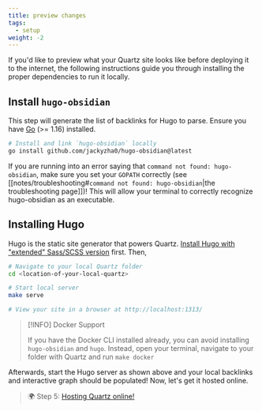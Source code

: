 ```yaml
---
title: preview changes
tags:
  - setup
weight: -2
---
```


If you'd like to preview what your Quartz site looks like before deploying it to the internet, the following
instructions guide you through installing the proper dependencies to run it locally.

## Install `hugo-obsidian`

This step will generate the list of backlinks for Hugo to parse. Ensure you have [Go](https://golang.org/doc/install) (>= 1.16) installed.

````bash
# Install and link `hugo-obsidian` locally
go install github.com/jackyzha0/hugo-obsidian@latest
````

If you are running into an error saying that `command not found: hugo-obsidian`, make sure you set your `GOPATH` correctly (see \[\[notes/troubleshooting#`command not found: hugo-obsidian`\|the troubleshooting page\]\])! This will allow your terminal to correctly recognize hugo-obsidian as an executable.

## Installing Hugo

Hugo is the static site generator that powers Quartz. [Install Hugo with "extended" Sass/SCSS version](https://gohugo.io/getting-started/installing/) first. Then,

````bash
# Navigate to your local Quartz folder
cd <location-of-your-local-quartz>

# Start local server
make serve

# View your site in a browser at http://localhost:1313/
````

 > 
 > \[!INFO\] Docker Support
 > 
 > If you have the Docker CLI installed already, you can avoid installing `hugo-obsidian` and `hugo`. Instead, open your terminal, navigate to your folder with Quartz and run `make docker`

Afterwards, start the Hugo server as shown above and your local backlinks and interactive graph should be populated! Now, let's get it hosted online.

 > 
 > 🌍 Step 5: [Hosting Quartz online!](notes/hosting.md)
